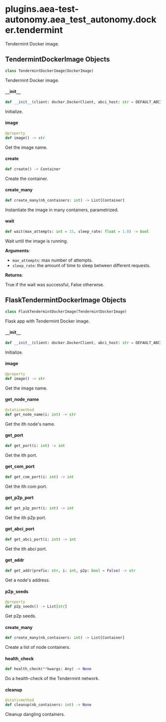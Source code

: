 <a id="plugins.aea-test-autonomy.aea_test_autonomy.docker.tendermint"></a>

# plugins.aea-test-autonomy.aea`_`test`_`autonomy.docker.tendermint

Tendermint Docker image.

<a id="plugins.aea-test-autonomy.aea_test_autonomy.docker.tendermint.TendermintDockerImage"></a>

## TendermintDockerImage Objects

```python
class TendermintDockerImage(DockerImage)
```

Tendermint Docker image.

<a id="plugins.aea-test-autonomy.aea_test_autonomy.docker.tendermint.TendermintDockerImage.__init__"></a>

#### `__`init`__`

```python
def __init__(client: docker.DockerClient, abci_host: str = DEFAULT_ABCI_HOST, abci_port: int = DEFAULT_ABCI_PORT, port: int = DEFAULT_TENDERMINT_PORT, p2p_port: int = DEFAULT_P2P_PORT, com_port: int = DEFAULT_TENDERMINT_COM_PORT)
```

Initialize.

<a id="plugins.aea-test-autonomy.aea_test_autonomy.docker.tendermint.TendermintDockerImage.image"></a>

#### image

```python
@property
def image() -> str
```

Get the image name.

<a id="plugins.aea-test-autonomy.aea_test_autonomy.docker.tendermint.TendermintDockerImage.create"></a>

#### create

```python
def create() -> Container
```

Create the container.

<a id="plugins.aea-test-autonomy.aea_test_autonomy.docker.tendermint.TendermintDockerImage.create_many"></a>

#### create`_`many

```python
def create_many(nb_containers: int) -> List[Container]
```

Instantiate the image in many containers, parametrized.

<a id="plugins.aea-test-autonomy.aea_test_autonomy.docker.tendermint.TendermintDockerImage.wait"></a>

#### wait

```python
def wait(max_attempts: int = 15, sleep_rate: float = 1.0) -> bool
```

Wait until the image is running.

**Arguments**:

- `max_attempts`: max number of attempts.
- `sleep_rate`: the amount of time to sleep between different requests.

**Returns**:

True if the wait was successful, False otherwise.

<a id="plugins.aea-test-autonomy.aea_test_autonomy.docker.tendermint.FlaskTendermintDockerImage"></a>

## FlaskTendermintDockerImage Objects

```python
class FlaskTendermintDockerImage(TendermintDockerImage)
```

Flask app with Tendermint Docker image.

<a id="plugins.aea-test-autonomy.aea_test_autonomy.docker.tendermint.FlaskTendermintDockerImage.__init__"></a>

#### `__`init`__`

```python
def __init__(client: docker.DockerClient, abci_host: str = DEFAULT_ABCI_HOST, abci_port: int = DEFAULT_ABCI_PORT, port: int = DEFAULT_TENDERMINT_PORT, p2p_port: int = DEFAULT_P2P_PORT, com_port: int = DEFAULT_TENDERMINT_COM_PORT + 2)
```

Initialize.

<a id="plugins.aea-test-autonomy.aea_test_autonomy.docker.tendermint.FlaskTendermintDockerImage.image"></a>

#### image

```python
@property
def image() -> str
```

Get the image name.

<a id="plugins.aea-test-autonomy.aea_test_autonomy.docker.tendermint.FlaskTendermintDockerImage.get_node_name"></a>

#### get`_`node`_`name

```python
@staticmethod
def get_node_name(i: int) -> str
```

Get the ith node's name.

<a id="plugins.aea-test-autonomy.aea_test_autonomy.docker.tendermint.FlaskTendermintDockerImage.get_port"></a>

#### get`_`port

```python
def get_port(i: int) -> int
```

Get the ith port.

<a id="plugins.aea-test-autonomy.aea_test_autonomy.docker.tendermint.FlaskTendermintDockerImage.get_com_port"></a>

#### get`_`com`_`port

```python
def get_com_port(i: int) -> int
```

Get the ith com port.

<a id="plugins.aea-test-autonomy.aea_test_autonomy.docker.tendermint.FlaskTendermintDockerImage.get_p2p_port"></a>

#### get`_`p2p`_`port

```python
def get_p2p_port(i: int) -> int
```

Get the ith p2p port.

<a id="plugins.aea-test-autonomy.aea_test_autonomy.docker.tendermint.FlaskTendermintDockerImage.get_abci_port"></a>

#### get`_`abci`_`port

```python
def get_abci_port(i: int) -> int
```

Get the ith abci port.

<a id="plugins.aea-test-autonomy.aea_test_autonomy.docker.tendermint.FlaskTendermintDockerImage.get_addr"></a>

#### get`_`addr

```python
def get_addr(prefix: str, i: int, p2p: bool = False) -> str
```

Get a node's address.

<a id="plugins.aea-test-autonomy.aea_test_autonomy.docker.tendermint.FlaskTendermintDockerImage.p2p_seeds"></a>

#### p2p`_`seeds

```python
@property
def p2p_seeds() -> List[str]
```

Get p2p seeds.

<a id="plugins.aea-test-autonomy.aea_test_autonomy.docker.tendermint.FlaskTendermintDockerImage.create_many"></a>

#### create`_`many

```python
def create_many(nb_containers: int) -> List[Container]
```

Create a list of node containers.

<a id="plugins.aea-test-autonomy.aea_test_autonomy.docker.tendermint.FlaskTendermintDockerImage.health_check"></a>

#### health`_`check

```python
def health_check(**kwargs: Any) -> None
```

Do a health-check of the Tendermint network.

<a id="plugins.aea-test-autonomy.aea_test_autonomy.docker.tendermint.FlaskTendermintDockerImage.cleanup"></a>

#### cleanup

```python
@staticmethod
def cleanup(nb_containers: int) -> None
```

Cleanup dangling containers.

